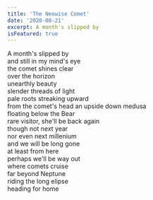 ```yaml
---
title: 'The Neowise Comet'
date: '2020-08-21'
excerpt: A month's slipped by
isFeatured: true
---
```


A month's slipped by  
and still in my mind's eye  
the comet shines clear  
over the horizon  
unearthly beauty  
slender threads of light  
pale roots streaking upward  
from the comet's head
an upside down medusa  
floating below the Bear  
rare visitor, she'll be back again  
though not next year  
nor even next millenium  
and we will be long gone  
at least from here  
perhaps we'll be way out  
where comets cruise  
far beyond Neptune  
riding the long elipse  
heading for home
